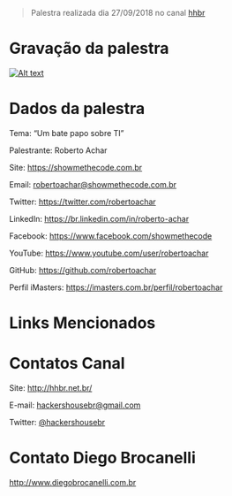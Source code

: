 > Palestra realizada dia 27/09/2018 no canal [hhbr](http://youtube.com/hhbr-tech)

# Gravação da palestra
[![Alt text](https://i.ytimg.com/vi/hGjPiQE38gs/hqdefault.jpg)](https://www.youtube.com/watch?v=hGjPiQE38gs)

# Dados da palestra

Tema: “Um bate papo sobre TI”

Palestrante: Roberto Achar

Site: https://showmethecode.com.br

Email: robertoachar@showmethecode.com.br

Twitter: https://twitter.com/robertoachar

LinkedIn: https://br.linkedin.com/in/roberto-achar

Facebook: https://www.facebook.com/showmethecode

YouTube: https://www.youtube.com/user/robertoachar

GitHub: https://github.com/robertoachar

Perfil iMasters: https://imasters.com.br/perfil/robertoachar

# Links Mencionados

# Contatos Canal
Site: http://hhbr.net.br/

E-mail: hackershousebr@gmail.com

Twitter: [@hackershousebr](twitter.com/hackershousebr)

# Contato Diego Brocanelli
http://www.diegobrocanelli.com.br
